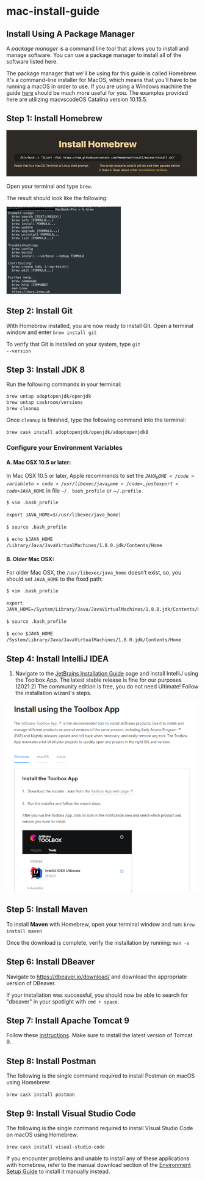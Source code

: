 # mac-install-guide

## Install Using A Package Manager

A *package manager* is a command line tool that allows you to install and manage software. You can use a package manager to install all of the software listed here.

The package manager that we'll be using for this guide is called Homebrew. It's a command-line installer for MacOS, which means that you'll have to be running a macOS in order to use. If you are using a Windows machine the guide [here](https://github.com/210614-JavaFS/Enviroment-Setup) should be much more useful for you. The examples provided here are utilizing macvscodeOS Catalina version 10.15.5.

## Step 1: Install Homebrew


<img src="./images/brew-1.png" width="500"/>

Open your terminal and type <code>brew</code>.

The result should look like the following:

<img src="./images/brew-2.png" width="300"/>

## Step 2: Install Git

With Homebrew installed, you are now ready to install Git. Open a terminal window and enter <code>brew install git</code>

To verify that Git is installed on your system, type <code>git --version</code>

## Step 3: Install JDK 8

Run the following commands in your terminal:
```code
brew untap adoptopenjdk/openjdk
brew untap caskroom/versions
brew cleanup
```

Once <code>cleanup</code> is finished, type the following command into the terminal:

<code>brew cask install adoptopenjdk/openjdk/adoptopenjdk8</code>


### Configure your Environment Variables
#### A. Mac OSX 10.5 or later:
In Mac OSX 10.5 or later, Apple recommends to set the <code>$JAVA_HOME</code> variable to <code>/usr/libexec/java_home</code>, just export <code>$JAVA_HOME</code> in file <code>~/. bash_profile</code> or ~<code>/.profile</code>.

```code
$ vim .bash_profile

export JAVA_HOME=$(/usr/libexec/java_home)

$ source .bash_profile

$ echo $JAVA_HOME
/Library/Java/JavaVirtualMachines/1.8.0.jdk/Contents/Home
```

#### B. Older Mac OSX:
For older Mac OSX, the <code>/usr/libexec/java_home</code> doesn’t exist, so, you should set <code>JAVA_HOME</code> to the fixed path:

```code
$ vim .bash_profile

export JAVA_HOME=/System/Library/Java/JavaVirtualMachines/1.8.0.jdk/Contents/Home

$ source .bash_profile

$ echo $JAVA_HOME
/System/Library/Java/JavaVirtualMachines/1.8.0.jdk/Contents/Home
```


## Step 4:  Install IntelliJ IDEA

1. Navigate to the [JetBrains Installation Guide](https://www.jetbrains.com/help/idea/installation-guide.html) page and install IntelliJ using the Toolbox App. The latest stable release is fine for our purposes (2021.2) The community edition is free, you do not need Ultimate! Follow the installation wizard's steps. 

<img src="./images/intellij-start.png">  

## Step 5: Install Maven

To install **Maven** with Homebrew, open your terminal window and run: <code>brew install maven</code> 

Once the download is complete, verify the installation by running: <code>mvn -v</code>

## Step 6: Install DBeaver

Navigate to https://dbeaver.io/download/ and download the appropriate version of DBeaver.

If your installation was successful, you should now be able to search for "dbeaver" in your spotlight with <code>cmd + space</code>.

## Step 7: Install Apache Tomcat 9
Follow these [instructions](https://medium.com/@jeongwhanchoi/how-to-install-apache-tomcat-on-mac-os-x-605b1cb55252). Make sure to install the latest version of Tomcat 9. 

## Step 8: Install Postman

The following is the single command required to install Postman on macOS using Homebrew:

<code>brew cask install postman</code>

## Step 9: Install Visual Studio Code

The following is the single command required to install Visual Studio Code on macOS using Homebrew:

<code>brew cask install visual-studio-code</code>

If you encounter problems and unable to install any of these applications with homebrew, refer to the manual download section of the [Environment Setup Guide](https://github.com/210614-JavaFS/Enviroment-Setup) to install it manually instead. 


